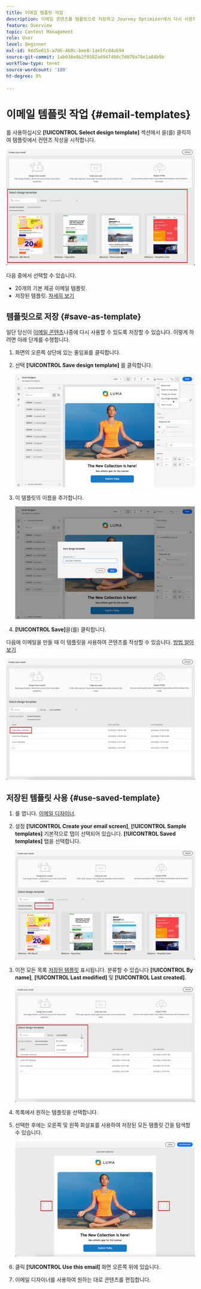 ```yaml
---
title: 이메일 템플릿 작업
description: 이메일 콘텐츠를 템플릿으로 저장하고 Journey Optimizer에서 다시 사용하는 방법을 알아봅니다
feature: Overview
topic: Content Management
role: User
level: Beginner
exl-id: 94d5e615-a7d6-468c-bee8-1ae5fcd4a694
source-git-commit: 1ab038e8b2f0582ad947400c7d070a70e1a84b9b
workflow-type: tm+mt
source-wordcount: '180'
ht-degree: 8%

---
```


# 이메일 템플릿 작업 {#email-templates}

를 사용하십시오 **[!UICONTROL Select design template]** 섹션에서 을(를) 클릭하여 템플릿에서 컨텐츠 작성을 시작합니다.

![](assets/email_designer-templates.png)

다음 중에서 선택할 수 있습니다.
* 20개의 기본 제공 이메일 템플릿.
* 저장된 템플릿. [자세히 보기](#save-as-template)

## 템플릿으로 저장 {#save-as-template}

일단 당신이 [이메일 콘텐츠](design-emails.md)나중에 다시 사용할 수 있도록 저장할 수 있습니다. 이렇게 하려면 아래 단계를 수행합니다.

1. 화면의 오른쪽 상단에 있는 줄임표를 클릭합니다.

1. 선택 **[!UICONTROL Save design template]** 를 클릭합니다.

   ![](assets/email_designer-save-template.png)

1. 이 템플릿의 이름을 추가합니다.

   ![](assets/email_designer-template-name.png)

1. **[!UICONTROL Save]**&#x200B;을(를) 클릭합니다.

다음에 이메일을 만들 때 이 템플릿을 사용하여 콘텐츠를 작성할 수 있습니다. [방법 알아보기](#use-saved-template)

![](assets/email_designer-saved-template.png)

## 저장된 템플릿 사용 {#use-saved-template}

1. 를 엽니다. [이메일 디자이너](create-email-content.md).

1. 설정 **[!UICONTROL Create your email screen]**, **[!UICONTROL Sample templates]** 기본적으로 탭이 선택되어 있습니다. **[!UICONTROL Saved templates]** 탭을 선택합니다. 

   ![](assets/email_designer-saved-templates-tab.png)

1. 이전 모든 목록 [저장된 템플릿](#save-as-template) 표시됩니다. 분류할 수 있습니다 **[!UICONTROL By name]**, **[!UICONTROL Last modified]** 및 **[!UICONTROL Last created]**.

   ![](assets/email_designer-saved-templates.png)

1. 목록에서 원하는 템플릿을 선택합니다.

1. 선택한 후에는 오른쪽 및 왼쪽 화살표를 사용하여 저장된 모든 템플릿 간을 탐색할 수 있습니다.

   ![](assets/email_designer-saved-templates-navigate.png)

1. 클릭 **[!UICONTROL Use this email]** 화면 오른쪽 위에 있습니다.

1. 이메일 디자이너를 사용하여 원하는 대로 콘텐츠를 편집합니다.
